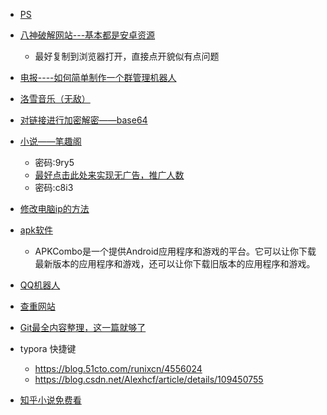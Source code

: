 - [PS](https://www.aliyundrive.com/s/K95WZEBSnaz)
- [八神破解网站---基本都是安卓资源](http://zntx.cc/)
    - 最好复制到浏览器打开，直接点开貌似有点问题
- [电报----如何简单制作一个群管理机器人](https://blog.cycxtit.top/p/b211?time=1682498263947)
- [洛雪音乐（无敌）](https://github.com/lyswhut/lx-music-desktop)
- [对链接进行加密解密——base64](https://www.base64decode.org/)
- [小说——笔趣阁](https://wwde.lanzouf.com/iYQkw0u3qnwf)
    - 密码:9ry5
    - [最好点击此处来实现无广告，推广人数](https://wwde.lanzouf.com/ivk4x0u3qp1g)
    - 密码:c8i3
- [修改电脑ip的方法](https://www.91ajs.com/information/change-ip-for-computer.html)
- [apk软件](https://apkcombo.com/zh/)
    - APKCombo是一个提供Android应用程序和游戏的平台。它可以让你下载最新版本的应用程序和游戏，还可以让你下载旧版本的应用程序和游戏。
- [QQ机器人](https://drea.cc/)
- [查重网站](https://github.com/letianpai5/daily_life/blob/main/1.md)
- [Git最全内容整理，这一篇就够了](https://blog.51cto.com/u_15739596/6220325)

- typora 快捷键
    - https://blog.51cto.com/runixcn/4556024
    - https://blog.csdn.net/Alexhcf/article/details/109450755

- [知乎小说免费看](https://yx.cbge.top/)
